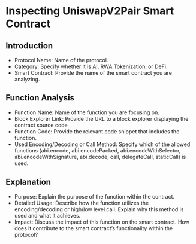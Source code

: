 # Inspecting UniswapV2Pair Smart Contract

## Introduction

- Protocol Name: Name of the protocol.
- Category: Specify whether it is AI, RWA Tokenization, or DeFi.
- Smart Contract: Provide the name of the smart contract you are analyzing.

## Function Analysis

- Function Name: Name of the function you are focusing on.
- Block Explorer Link: Provide the URL to a block explorer displaying the contract source code
- Function Code: Provide the relevant code snippet that includes the function.
- Used Encoding/Decoding or Call Method: Specify which of the allowed functions (abi.encode, abi.encodePacked, abi.encodeWithSelector, abi.encodeWithSignature, abi.decode, call, delegateCall, staticCall) is used.

## Explanation

- Purpose: Explain the purpose of the function within the contract.
- Detailed Usage: Describe how the function utilizes the encoding/decoding or high/low level call. Explain why this method is used and what it achieves.
- Impact: Discuss the impact of this function on the smart contract. How does it contribute to the smart contract’s functionality within the protocol?
